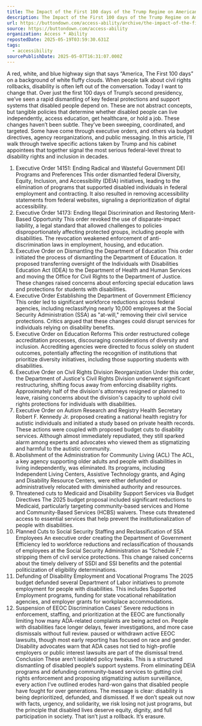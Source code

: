 ```yaml
---
title: The Impact of the First 100 days of the Trump Regime on Americans with disabilities
description: The Impact of the First 100 days of the Trump Regime on Americans with disabilities
url: https://buttondown.com/access-ability/archive/the-impact-of-the-first-100-days-of-the-trump/
source: https://buttondown.com/access-ability
organization: Access * Ability
repostedDate: 2025-05-19T03:59:30.631Z
tags:
  - accessibility
sourcePublishDate: 2025-05-07T16:31:07.000Z
---
```


A red, white, and blue highway sign that says “America, The First 100 days” on a background of white fluffy clouds.
When people talk about civil rights rollbacks, disability is often left out of the conversation. Today I want to change that. Over just the first 100 days of Trump’s second presidency, we’ve seen a rapid dismantling of key federal protections and support systems that disabled people depend on.  These are not abstract concepts, but tangible policies that determine whether disabled people can live independently, access education, get healthcare, or hold a job. These changes haven’t been subtle. They’ve been sweeping, coordinated, and targeted.  Some have come through executive orders, and others via budget directives, agency reorganizations, and public messaging. In this article, I’ll walk through twelve specific actions taken by Trump and his cabinet appointees that together signal the most serious federal-level threat to disability rights and inclusion in decades.
1. Executive Order 14151: Ending Radical and Wasteful Government DEI Programs and Preferences
This order dismantled federal Diversity, Equity, Inclusion, and Accessibility (DEIA) initiatives, leading to the elimination of programs that supported disabled individuals in federal employment and contracting. It also resulted in removing accessibility statements from federal websites, signaling a deprioritization of digital accessibility.
2. Executive Order 14173: Ending Illegal Discrimination and Restoring Merit-Based Opportunity
This order revoked the use of disparate-impact liability, a legal standard that allowed challenges to policies disproportionately affecting protected groups, including people with disabilities. The revocation weakened enforcement of anti-discrimination laws in employment, housing, and education. 
3. Executive Order on Dismantling the Department of Education
This order initiated the process of dismantling the Department of Education. It proposed transferring oversight of the Individuals with Disabilities Education Act (IDEA) to the Department of Health and Human Services and moving the Office for Civil Rights to the Department of Justice. These changes raised concerns about enforcing special education laws and protections for students with disabilities.
4. Executive Order Establishing the Department of Government Efficiency
This order led to significant workforce reductions across federal agencies, including reclassifying nearly 10,000 employees at the Social Security Administration (SSA) as "at-will," removing their civil service protections. Critics argued that these changes could disrupt services for individuals relying on disability benefits. 
5. Executive Order on Education Reforms
This order restructured college accreditation processes, discouraging considerations of diversity and inclusion. Accrediting agencies were directed to focus solely on student outcomes, potentially affecting the recognition of institutions that prioritize diversity initiatives, including those supporting students with disabilities.
6. Executive Order on Civil Rights Division Reorganization
Under this order, the Department of Justice's Civil Rights Division underwent significant restructuring, shifting focus away from enforcing disability rights. Approximately half of the division's attorneys resigned or planned to leave, raising concerns about the division's capacity to uphold civil rights protections for individuals with disabilities. 
7. Executive Order on Autism Research and Registry
Health Secretary Robert F. Kennedy Jr. proposed creating a national health registry for autistic individuals and initiated a study based on private health records. These   actions were coupled with proposed budget cuts to disability services.  Although almost immediately repudiated, they still sparked alarm among experts and advocates who viewed them as stigmatizing and harmful to the autistic community. 
8. Abolishment of the Administration for Community Living (ACL)
The ACL, a key agency supporting older adults and people with disabilities in living independently, was eliminated. Its programs, including Independent Living Centers, Assistive Technology grants, and Aging and Disability Resource Centers, were either defunded or administratively relocated with diminished authority and resources.
9. Threatened cuts to Medicaid and Disability Support Services via Budget Directives
The 2025 budget proposal included significant reductions to Medicaid, particularly targeting community-based services and Home and Community-Based Services (HCBS) waivers. These cuts threatened access to essential services that help prevent the institutionalization of people with disabilities.
10. Planned Cuts to Social Security Staffing and Reclassification of SSA Employees
An executive order creating the Department of Government Efficiency led to workforce reductions and reclassification of thousands of employees at the Social Security Administration as "Schedule F," stripping them of civil service protections. This change raised concerns about the timely delivery of SSDI and SSI benefits and the potential politicization of eligibility determinations.
11. Defunding of Disability Employment and Vocational Programs
The 2025 budget defunded several Department of Labor initiatives to promote employment for people with disabilities. This includes Supported Employment programs, funding for state vocational rehabilitation agencies, and employer grants for workplace accommodations.
12. Suspension of EEOC Discrimination Cases'
Severe reductions in enforcement, staffing, and prioritization at the EEOC are functionally limiting how many ADA-related complaints are being acted on.  People with disabilities face longer delays, fewer investigations, and more case dismissals without full review.  paused or withdrawn active EEOC lawsuits, though most early reporting has focused on race and gender. Disability advocates warn that ADA cases not tied to high-profile employers or public interest lawsuits are part of the dismissal trend.
Conclusion
These aren’t isolated policy tweaks. This is a structured dismantling of disabled people’s support systems. From eliminating DEIA programs and defunding community-based services to gutting civil rights enforcement and proposing stigmatizing autism surveillance, every action I’ve outlined erodes hard-won gains that disabled people have fought for over generations. The message is clear: disability is being deprioritized, defunded, and dismissed. If we don’t speak out now with facts, urgency, and solidarity, we risk losing not just programs, but the principle that disabled lives deserve equity, dignity, and full participation in society. That isn’t just a rollback. It’s erasure.
